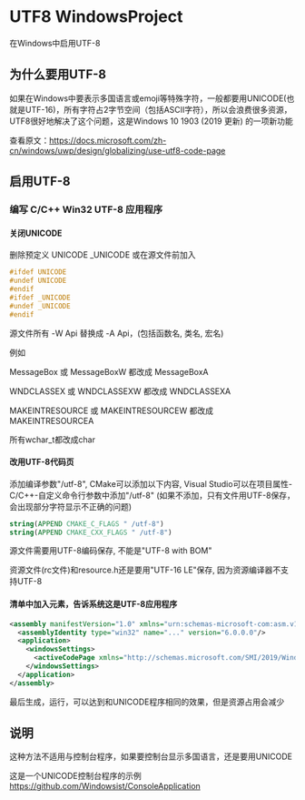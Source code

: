 # UTF8 WindowsProject

在Windows中启用UTF-8

## 为什么要用UTF-8

如果在Windows中要表示多国语言或emoji等特殊字符，一般都要用UNICODE(也就是UTF-16)，所有字符占2字节空间（包括ASCII字符），所以会浪费很多资源，UTF8很好地解决了这个问题，这是Windows 10 1903 (2019 更新) 的一项新功能

查看原文：<https://docs.microsoft.com/zh-cn/windows/uwp/design/globalizing/use-utf8-code-page>

## 启用UTF-8

### 编写 C/C++ Win32 UTF-8 应用程序

#### 关闭UNICODE

删除预定义 UNICODE _UNICODE 或在源文件前加入

``` C
#ifdef UNICODE
#undef UNICODE
#endif
#ifdef _UNICODE
#undef _UNICODE
#endif
```

源文件所有 -W Api 替换成 -A Api，(包括函数名, 类名, 宏名)

例如

MessageBox 或 MessageBoxW 都改成 MessageBoxA

WNDCLASSEX 或 WNDCLASSEXW 都改成 WNDCLASSEXA

MAKEINTRESOURCE 或 MAKEINTRESOURCEW 都改成 MAKEINTRESOURCEA

所有wchar_t都改成char

#### 改用UTF-8代码页

添加编译参数"/utf-8", CMake可以添加以下内容, Visual Studio可以在项目属性-C/C++-自定义命令行参数中添加"/utf-8"
(如果不添加，只有文件用UTF-8保存，会出现部分字符显示不正确的问题)

``` cmake
string(APPEND CMAKE_C_FLAGS " /utf-8")
string(APPEND CMAKE_CXX_FLAGS " /utf-8")
```

源文件需要用UTF-8编码保存, 不能是"UTF-8 with BOM"

资源文件(rc文件)和resource.h还是要用"UTF-16 LE"保存, 因为资源编译器不支持UTF-8

#### 清单中加入元素，告诉系统这是UTF-8应用程序

``` xml
<assembly manifestVersion="1.0" xmlns="urn:schemas-microsoft-com:asm.v1">
  <assemblyIdentity type="win32" name="..." version="6.0.0.0"/>
  <application>
    <windowsSettings>
      <activeCodePage xmlns="http://schemas.microsoft.com/SMI/2019/WindowsSettings">UTF-8</activeCodePage>
    </windowsSettings>
  </application>
</assembly>
```

最后生成，运行，可以达到和UNICODE程序相同的效果，但是资源占用会减少

## 说明

这种方法不适用与控制台程序，如果要控制台显示多国语言，还是要用UNICODE

这是一个UNICODE控制台程序的示例
<https://github.com/Windowsist/ConsoleApplication>
